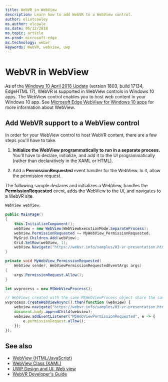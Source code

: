 ```yaml
---
title: WebVR in WebView
description: Learn how to add WebVR to a WebView control.
author: eliotcowley
ms.author: elcowle
ms.date: 06/12/2018
ms.topic: article
ms.prod: microsoft-edge
ms.technology: webvr
keywords: WebVR, webview, uwp
---
```


# WebVR in WebView

As of the [Windows 10 April 2018 Update](https://blogs.windows.com/windowsexperience/2018/04/27/make-the-most-of-your-time-with-the-new-windows-10-update/) (version 1803, build 17134, EdgeHTML 17), WebVR is supported in WebView controls in Windows 10 apps. The WebView control enables you to host web content in your Windows 10 app. See [Microsoft Edge WebView for Windows 10 apps](https://docs.microsoft.com/microsoft-edge/webview) for more information about WebView.

## Add WebVR support to a WebView control

In order for your WebView control to host WebVR content, there are a few steps you'll have to take.

1. **Initialize the WebView programmatically to run in a separate process.** You'll have to declare, initialize, and add it to the UI programmatically (rather than declaratively in the XAML or HTML).

2. Add a **PermissionRequested** event handler for the WebView. In it, allow the permission request.

The following sample declares and initializes a WebView, handles the **PermissionRequested** event, adds the WebView to the UI, and navigates to a WebVR site.

```csharp
WebView webView;

public MainPage()
{
    this.InitializeComponent();
    webView = new WebView(WebViewExecutionMode.SeparateProcess);
    webView.PermissionRequested += MyWebView_PermissionRequested;
    MyGrid.Children.Add(webView);
    Grid.SetRow(webView, 1);
    webView.Navigate("https://webvr.info/samples/03-vr-presentation.html");
}

private void MyWebView_PermissionRequested(
    WebView sender, WebViewPermissionRequestedEventArgs args)
{
    args.PermissionRequest.Allow();
}
```

```javascript
let wvprocess = new MSWebViewProcess();

// WebViews created with the same MSWebViewProcess object share the same process
wvprocess.CreateWebViewAsync().then(function (webview) {
    webview.navigate("https://webvr.info/samples/03-vr-presentation.html");
    document.body.appendChild(webview);
    webview.addEventListener("MSWebViewPermissionRequested", e => {
        e.permissionRequest.allow();
    });
});
```

## See also

* [WebView (HTML/JavaScript)](https://docs.microsoft.com/microsoft-edge/webview)
* [WebView Class (XAML)](https://docs.microsoft.com/uwp/api/windows.ui.xaml.controls.webview)
* [UWP Design and UI: Web view](https://docs.microsoft.com/windows/uwp/design/controls-and-patterns/web-view)
* [WebVR Developer's Guide](https://docs.microsoft.com/microsoft-edge/webvr/)